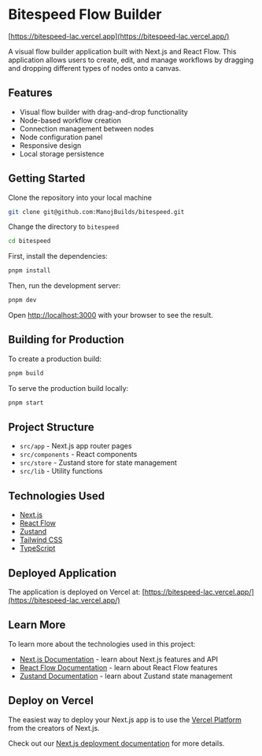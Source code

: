 # Bitespeed Flow Builder

[https://bitespeed-lac.vercel.app](https://bitespeed-lac.vercel.app/)

A visual flow builder application built with Next.js and React Flow. This application allows users to create, edit, and manage workflows by dragging and dropping different types of nodes onto a canvas.

## Features

- Visual flow builder with drag-and-drop functionality
- Node-based workflow creation
- Connection management between nodes
- Node configuration panel
- Responsive design
- Local storage persistence

## Getting Started
Clone the repository into your local machine
```bash
git clone git@github.com:ManojBuilds/bitespeed.git
```

Change the directory to ```bitespeed```
```bash
cd bitespeed
```

First, install the dependencies:

```bash
pnpm install
```

Then, run the development server:

```bash
pnpm dev
```

Open [http://localhost:3000](http://localhost:3000) with your browser to see the result.

## Building for Production

To create a production build:

```bash
pnpm build
```

To serve the production build locally:

```bash
pnpm start
```

## Project Structure

- `src/app` - Next.js app router pages
- `src/components` - React components
- `src/store` - Zustand store for state management
- `src/lib` - Utility functions

## Technologies Used

- [Next.js](https://nextjs.org/)
- [React Flow](https://reactflow.dev/)
- [Zustand](https://zustand-demo.pmnd.rs/)
- [Tailwind CSS](https://tailwindcss.com/)
- [TypeScript](https://www.typescriptlang.org/)

## Deployed Application

The application is deployed on Vercel at: [https://bitespeed-lac.vercel.app/](https://bitespeed-lac.vercel.app/)

## Learn More

To learn more about the technologies used in this project:

- [Next.js Documentation](https://nextjs.org/docs) - learn about Next.js features and API
- [React Flow Documentation](https://reactflow.dev/docs/) - learn about React Flow features
- [Zustand Documentation](https://docs.pmnd.rs/zustand/getting-started/introduction) - learn about Zustand state management

## Deploy on Vercel

The easiest way to deploy your Next.js app is to use the [Vercel Platform](https://vercel.com/new?utm_medium=default-template&filter=next.js&utm_source=create-next-app&utm_campaign=create-next-app-readme) from the creators of Next.js.

Check out our [Next.js deployment documentation](https://nextjs.org/docs/app/building-your-application/deploying) for more details.